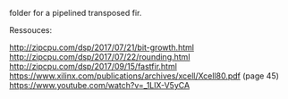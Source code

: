 folder for a pipelined transposed fir.

Ressouces:

http://zipcpu.com/dsp/2017/07/21/bit-growth.html
http://zipcpu.com/dsp/2017/07/22/rounding.html
http://zipcpu.com/dsp/2017/09/15/fastfir.html
https://www.xilinx.com/publications/archives/xcell/Xcell80.pdf (page 45)
https://www.youtube.com/watch?v=_1LlX-V5yCA